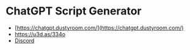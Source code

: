 # ChatGPT Script Generator
- [https://chatgpt.dustyroom.com/](https://chatgpt.dustyroom.com/)
- https://u3d.as/334o
- [Discord](https://discord.gg/298vcrVe)
